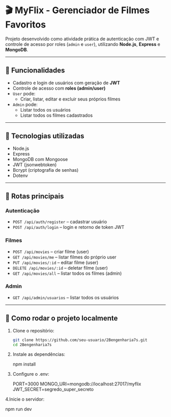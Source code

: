 # 🎬 MyFlix - Gerenciador de Filmes Favoritos

Projeto desenvolvido como atividade prática de autenticação com JWT e controle de acesso por roles (`admin` e `user`), utilizando **Node.js**, **Express** e **MongoDB**.

---

## 📌 Funcionalidades

- Cadastro e login de usuários com geração de **JWT**
- Controle de acesso com **roles (admin/user)**
- `User` pode:
  - Criar, listar, editar e excluir seus próprios filmes
- `Admin` pode:
  - Listar todos os usuários
  - Listar todos os filmes cadastrados

---

## 🚀 Tecnologias utilizadas

- Node.js
- Express
- MongoDB com Mongoose
- JWT (jsonwebtoken)
- Bcrypt (criptografia de senhas)
- Dotenv

---

## 🔐 Rotas principais

### Autenticação
- `POST /api/auth/register` – cadastrar usuário
- `POST /api/auth/login` – login e retorno de token JWT

### Filmes
- `POST /api/movies` – criar filme (user)
- `GET /api/movies/me` – listar filmes do próprio user
- `PUT /api/movies/:id` – editar filme (user)
- `DELETE /api/movies/:id` – deletar filme (user)
- `GET /api/movies/all` – listar todos os filmes (admin)

### Admin
- `GET /api/admin/usuarios` – listar todos os usuários

---

## 🧪 Como rodar o projeto localmente

1. Clone o repositório:
   ```bash
   git clone https://github.com/seu-usuario/2Bengenharia7s.git
   cd 2Bengenharia7s

2. Instale as dependências:
 
   npm install

3. Configure o .env: 

   PORT=3000
   MONGO_URI=mongodb://localhost:27017/myflix
   JWT_SECRET=segredo_super_secreto

4.Inicie o servidor:
  
   npm run dev